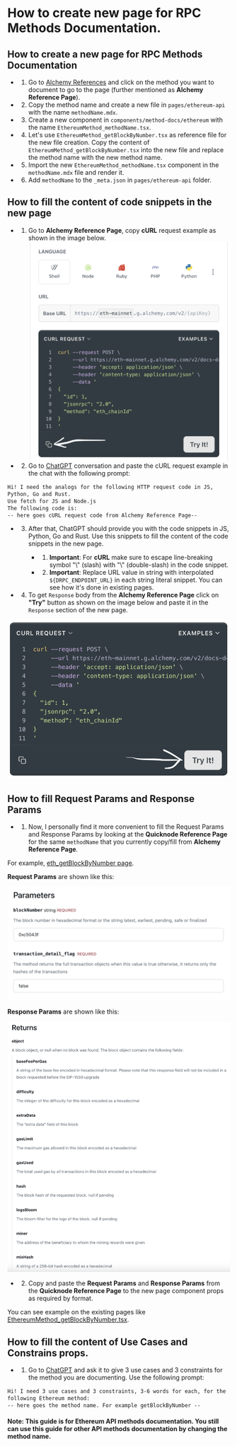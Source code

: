 # How to create new page for RPC Methods Documentation.

## How to create a new page for RPC Methods Documentation

- 1. Go to [Alchemy References](https://docs.alchemy.com/reference/ethereum-api-endpoints) and click on the method you want to document to go to the page (further mentioned as **Alchemy Reference Page**).
- 2. Copy the method name and create a new file in `pages/ethereum-api` with the name `methodName.mdx`.
- 3. Create a new component in `components/method-docs/ethereum` with the name `EthereumMethod_methodName.tsx`.
- 4.  Let's use `EthereumMethod_getBlockByNumber.tsx` as reference file for the new file creation.
      Copy the content of `EthereumMethod_getBlockByNumber.tsx` into the new file and replace the method name with the new method name.
- 5. Import the new `EthereumMethod_methodName.tsx` component in the `methodName.mdx` file and render it.
- 6. Add `methodName` to the `_meta.json` in `pages/ethereum-api` folder.

## How to fill the content of code snippets in the new page

- 1. Go to **Alchemy Reference Page**, copy **cURL** request example as shown in the image below.
     ![cURL request example](./public/images/curl-request-example.png)
- 2. Go to [ChatGPT](https://chatgpt.com/) conversation and paste the cURL request example in the chat with the following prompt:

```
Hi! I need the analogs for the following HTTP request code in JS, Python, Go and Rust.
Use fetch for JS and Node.js
The following code is:
-- here goes cURL request code from Alchemy Reference Page--
```

- 3. After that, ChatGPT should provide you with the code snippets in JS, Python, Go and Rust.
     Use this snippets to fill the content of the code snippets in the new page.

     - 1. **Important**: For **cURL** make sure to escape line-breaking symbol "\\" (slash) with "\\\" (double-slash) in the code snippet.

     - 2. **Important**: Replace URL value in string with interpolated `${DRPC_ENDPOINT_URL}` in each string literal snippet. You can see how it's done in existing pages.

- 4. To get `Response` body from the **Alchemy Reference Page**
     click on **"Try"** button as shown on the image below and paste it in the `Response` section of the new page.

![cURL request example](./public/images/curl-request-example-try.png)

## How to fill Request Params and Response Params

- 1. Now, I personally find it more convenient to fill the Request Params and Response Params by looking at the **Quicknode Reference Page** for the same `methodName` that you currently copy/fill from **Alchemy Reference Page**.

For example, [eth_getBlockByNumber page](https://www.quicknode.com/docs/ethereum/eth_getBlockByNumber).

**Request Params** are shown like this:

![Request Params](./public/images/request-params.png)

**Response Params** are shown like this:

![Response Params](./public/images/response-params.png)

- 2. Copy and paste the **Request Params** and **Response Params** from the **Quicknode Reference Page** to the new page component props as required by format.

You can see example on the existing pages like [EthereumMethod_getBlockByNumber.tsx](./components/method-docs/ethereum//EthereumMethod_getBlockByNumber.tsx).

## How to fill the content of Use Cases and Constrains props.

- 1. Go to [ChatGPT](https://chatgpt.com/) and ask it to give 3 use cases and 3 constraints for the method you are documenting.
     Use the following prompt:

```
Hi! I need 3 use cases and 3 constraints, 3-6 words for each, for the following Ethereum method:
-- here goes the method name. For example getBlockByNumber --
```

#### **Note:** This guide is for Ethereum API methods documentation. You still can use this guide for other API methods documentation by changing the method name.
